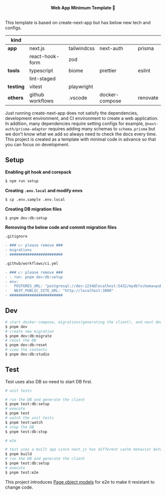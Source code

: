 <div align="center">
  <strong>️️Web App Minimum Template 🎃</strong>
</div>

<br />

This template is based on create-next-app but has below new tech and configs.

| kind        |                  |             |                |          |
| ----------- | ---------------- | ----------- | -------------- | -------- |
| **app**     | next.js          | tailwindcss | next-auth      | prisma   |
|             | react-hook-form  | zod         |                |          |
| **tools**   | typescript       | biome       | prettier       | eslint   |
|             | lint-staged      |             |                |          |
| **testing** | vitest           | playwright  |                |          |
| **others**  | github workflows | .vscode     | docker-compose | renovate |

Just running create-next-app does not satisfy the dependencies, development environment, and CI environment to create a web application. In addition, many dependencies require setting configs for example, `@next-auth/prisma-adapter` requires adding many schemas to `schema.prisma` but we don't know what we add so always need to check the docs every time. This project is created as a template with minimal code in advance so that you can focus on development.

## Setup

**Enabling git hook and corepack**

```sh
$ npm run setup
```

**Creating `.env.local` and modify envs**

```sh
$ cp .env.sample .env.local
```

**Creating DB migration files**

```sh
$ pnpm dev:db:setup
```

**Removing the below code and commit migration files**

```diff
.gitignore

- ### 👉 please remove ###
- migrations
- ########################
```

```diff
.github/workflows/ci.yml

- ### 👉 please remove ###
- - run: pnpm dev:db:setup
- env:
-   POSTGRES_URL: "postgresql://dev:1234@localhost:5432/mydb?schema=public"
-   NEXT_PUBLIC_SITE_URL: "http://localhost:3000"
- ########################
```

## Dev

```sh
# start docker-compose, migrations(generating the client), and next dev
$ pnpm dev
# create new migration
$ pnpm dev:db:migrate
# reset the DB
$ pnpm dev:db:reset
# view the contents
$ pnpm dev:db:studio
```

## Test

Test uses also DB so need to start DB first.

```sh
# unit tests

# run the DB and generate the client
$ pnpm test:db:setup
# execute
$ pnpm test
# watch the unit tests
$ pnpm test:watch
# stop the DB
$ pnpm test:db:stop

# e2e

# test uses a built app since next.js has different cache behavior between development and production
$ pnpm build
# run the DB and generate the client
$ pnpm test:db:setup
# execute
$ pnpm test:e2e
```

This project introduces [Page object models](https://playwright.dev/docs/pom) for e2e to make it resistant to change code.

